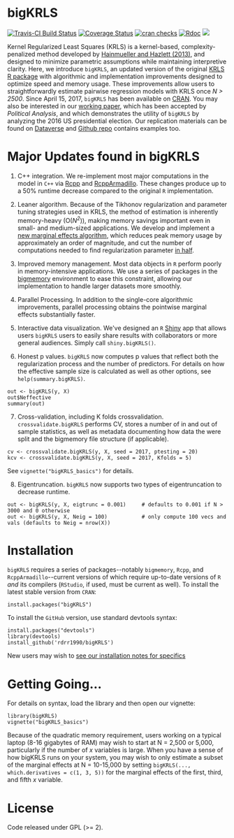 # bigKRLS
[![Travis-CI Build Status](https://travis-ci.org/rdrr1990/bigKRLS.svg?branch=master)](https://travis-ci.org/rdrr1990/bigKRLS)
[![Coverage Status](https://img.shields.io/codecov/c/github/rdrr1990/bigKRLS/master.svg)](https://codecov.io/github/rdrr1990/bigKRLS?branch=master) [![cran checks](https://cranchecks.info/badges/summary/bigKRLS)](https://cranchecks.info/pkgs/bigKRLS) [![Rdoc](http://www.rdocumentation.org/badges/version/bigKRLS)](http://www.rdocumentation.org/packages/bigKRLS) ![](http://cranlogs.r-pkg.org/badges/grand-total/bigKRLS)
 
Kernel Regularized Least Squares (KRLS) is a kernel-based, complexity-penalized method developed by [Hainmueller and Hazlett (2013)](http://pan.oxfordjournals.org/content/22/2/143), and designed to minimize parametric assumptions while maintaining interpretive clarity. Here, we introduce `bigKRLS`, an updated version of the original [KRLS R package](https://CRAN.R-project.org/package=KRLS) with algorithmic and implementation improvements designed to optimize speed and memory usage. These improvements allow users to straightforwardly estimate pairwise regression models with KRLS once *N > 2500*. Since April 15, 2017, `bigKRLS` has been available on  [CRAN](http://www.rdocumentation.org/badges/version/bigKRLS). You may also be interested in our [working paper](https://web.stanford.edu/~pmohanty/mohanty_shaffer_workingpaper.pdf), which has been accepted by *Political Analysis*, and which demonstrates the utility of `bigKRLS` by analyzing the 2016 US presidential election. Our replication materials can be found on [Dataverse](https://doi.org/10.7910/DVN/CYYLOK) and [Github repo](https://github.com/rdrr1990/bigKRLS/tree/master/examples) contains examples too.

# Major Updates found in bigKRLS

1. C++ integration. We re-implement most major computations in the model in `C++` via [Rcpp](https://CRAN.R-project.org/package=Rcpp) and [RcppArmadillo](https://CRAN.R-project.org/package=RcppArmadillo). These changes produce up to a 50% runtime decrease compared to the original `R` implementation.

2. Leaner algorithm. Because of the Tikhonov regularization and parameter tuning strategies used in KRLS, the method of estimation is inherently memory-heavy (O(*N<sup>2</sup>*)), making memory savings important even in small- and medium-sized applications. We develop and implement a [new marginal effects algorithm](https://github.com/rdrr1990/bigKRLS/blob/master/src/bigderiv_v3.cpp), which reduces peak memory usage by approximately an order of magnitude, and cut the number of computations needed to find regularization parameter [in half](https://github.com/rdrr1990/bigKRLS/blob/master/src/solveforc.cpp).

3. Improved memory management. Most data objects in `R` perform poorly in memory-intensive applications. We use a series of packages in the [bigmemory](https://CRAN.R-project.org/package=bigmemory) environment to ease this constraint, allowing our implementation to handle larger datasets more smoothly.

4. Parallel Processing. In addition to the single-core algorithmic improvements, parallel processing obtains the pointwise marginal effects substantially faster.

5. Interactive data visualization. We've designed an `R` [Shiny](shiny.rstudio.com) app that allows users `bigKRLS` users to easily share results with collaborators or more general audiences. Simply call `shiny.bigKRLS()`. 

6. Honest p values. `bigKRLS` now computes p values that reflect both the regularization process and the number of predictors. For details on how the effective sample size is calculated as well as other options, see `help(summary.bigKRLS)`.

```
out <- bigKRLS(y, X)
out$Neffective
summary(out)
```

7. Cross-validation, including K folds crossvalidation. `crossvalidate.bigKRLS` performs CV, stores a number of in and out of sample statistics, as well as metadata documenting how data the were split and the bigmemory file structure (if applicable). 

```
cv <- crossvalidate.bigKRLS(y, X, seed = 2017, ptesting = 20)
kcv <- crossvalidate.bigKRLS(y, X, seed = 2017, Kfolds = 5)
``` 
See `vignette("bigKRLS_basics")` for details.

8. Eigentruncation. `bigKRLS` now supports two types of eigentruncation to decrease runtime.

```
out <- bigKRLS(y, X, eigtrunc = 0.001)     # defaults to 0.001 if N > 3000 and 0 otherwise
out <- bigKRLS(y, X, Neig = 100)           # only compute 100 vecs and vals (defaults to Neig = nrow(X))
```
 




# Installation

`bigKRLS` requires a series of packages--notably `bigmemory`, `Rcpp`, and `RcppArmadillo`--current versions of which require up-to-date versions of `R` *and* its compilers (`RStudio`, if used, must be current as well). To install the latest stable version from `CRAN`:
```
install.packages("bigKRLS")
```
To install the `GitHub` version, use standard devtools syntax:

```
install.packages("devtools")
library(devtools)
install_github('rdrr1990/bigKRLS')
```
New users may wish to [see our installation notes for specifics](https://github.com/rdrr1990/code/blob/master/bigKRLS_installation.md)



# Getting Going...
For details on syntax, load the library and then open our vignette:
```
library(bigKRLS)
vignette("bigKRLS_basics")
```
Because of the quadratic memory requirement, users working on a typical laptop (8-16 gigabytes of RAM) may wish to start at N = 2,500 or 5,000, particularly if the number of *x* variables is large. When you have a sense of how bigKRLS runs on your system, you may wish to only estimate a subset of the marginal effects at N = 10-15,000 by setting `bigKRLS(..., which.derivatives = c(1, 3, 5))` for the marginal effects of the first, third, and fifth *x* variable. 

# License 
Code released under GPL (>= 2).
